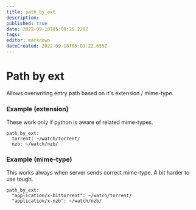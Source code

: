 ```yaml
---
title: path_by_ext
description: 
published: true
date: 2022-09-18T05:09:25.220Z
tags: 
editor: markdown
dateCreated: 2022-09-18T05:09:22.655Z
---
```


# Path by ext
Allows overwriting entry path based on it's extension / mime-type.

### Example (extension)
These work only if python is aware of related mime-types.

```
path_by_ext:
  torrent: ~/watch/torrent/
  nzb: ~/watch/nzb/
```

### Example (mime-type)
This works always when server sends correct mime-type. A bit harder to use tough.

```
path_by_ext:
  "application/x-bittorrent": ~/watch/torrent/
  "application/x-nzb": ~/watch/nzb/
```